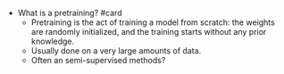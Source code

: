 - What is a pretraining? #card
	- Pretraining is the act of training a model from scratch: the weights are randomly initialized, and the training starts without any prior knowledge.
	- Usually done on a very large amounts of data.
	- Often an semi-supervised methods?